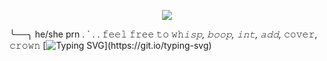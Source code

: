 <p align="center">
  <img src="https://i.pinimg.com/originals/10/fd/f3/10fdf360b07ccfe5037584e4bf94924f.png" />



╰──╮ he/she prn  .   `   . . 𝚏𝚎𝚎𝚕 𝚏𝚛𝚎𝚎 𝚝𝚘 𝚠𝚑*𝚒𝚜𝚙, 𝚋𝚘𝚘𝚙, 𝚒𝚗𝚝, 𝚊𝚍𝚍,* 𝚌𝚘𝚟𝚎𝚛, 𝚌𝚛𝚘𝚠𝚗
  [![Typing SVG](https://readme-typing-svg.demolab.com?font=Fira+Code&pause=1000&color=77F739&width=435&lines=%22+bazinga+.+.+.)](https://git.io/typing-svg)
</p>


<!---
kaisenvv/kaisenvv is a ✨ special ✨ repository because its `README.md` (this file) appears on your GitHub profile.
You can click the Preview link to take a look at your changes.
--->
